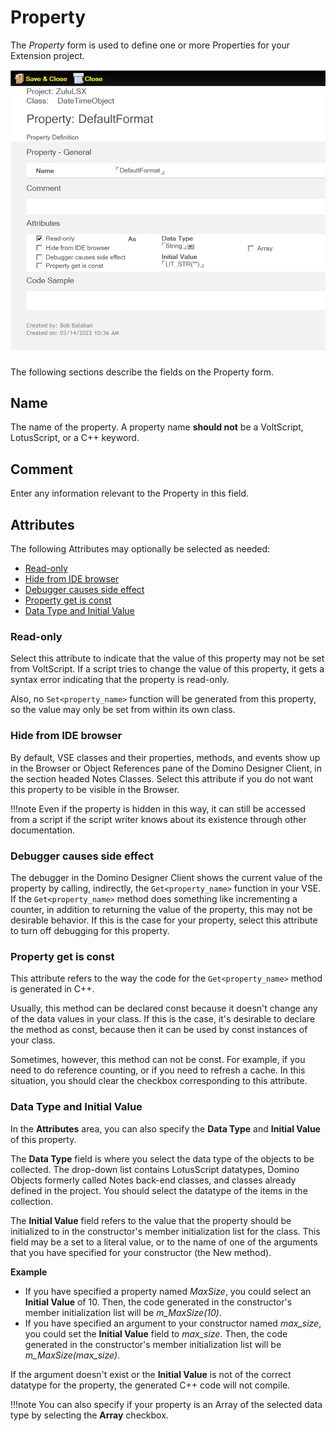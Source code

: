 # Property

The *Property* form is used to define one or more Properties for your Extension project.  

![VSID VSE Property Form](../../assets/images/howto/extension/vse_property.png)

The following sections describe the fields on the Property form.

## Name

The name of the property. A property name **should not** be a VoltScript, LotusScript, or a C++ keyword.

## Comment

Enter any information relevant to the Property in this field.

## Attributes

The following Attributes may optionally be selected as needed: 

- [Read-only](#read-only)
- [Hide from IDE browser](#hide-from-ide-browser)
- [Debugger causes side effect](#debugger-causes-side-effect)
- [Property get is const](#property-get-is-const)
- [Data Type and Initial Value](#data-type-and-initial-value)

### Read-only

Select this attribute to indicate that the value of this property may not be set from VoltScript. If a script tries to change the value of this property, it gets a syntax error indicating that the property is read-only.

Also, no `Set<property_name>` function will be generated from this property, so the value may only be set from within its own class.

### Hide from IDE browser

By default, VSE classes and their properties, methods, and events show up in the Browser or Object References pane of the Domino Designer Client, in the section headed Notes Classes. Select this attribute if you do not want this property to be visible in the Browser.

!!!note
    Even if the property is hidden in this way, it can still be accessed from a script if the script writer knows about its existence through other documentation.

### Debugger causes side effect

The debugger in the Domino Designer Client shows the current value of the property by calling, indirectly, the `Get<property_name>` function in your VSE. If the `Get<property_name>` method does something like incrementing a counter, in addition to returning the value of the property, this may not be desirable behavior. If this is the case for your property, select this attribute to turn off debugging for this property.

### Property get is const

This attribute refers to the way the code for the `Get<property_name>` method is generated in C++.

Usually, this method can be declared const because it doesn't change any of the data values in your class. If this is the case, it's desirable to declare the method as const, because then it can be used by const instances of your class.

Sometimes, however, this method can not be const. For example, if you need to do reference counting, or if you need to refresh a cache. In this situation, you should clear the checkbox corresponding to this attribute.

### Data Type and Initial Value

In the **Attributes** area, you can also specify the **Data Type** and **Initial Value** of this property. 

The **Data Type** field is where you select the data type of the objects to be collected. The drop-down list contains LotusScript datatypes, Domino Objects formerly called Notes back-end classes, and classes already defined in the project. You should select the datatype of the items in the collection.

The **Initial Value** field refers to the value that the property should be initialized to in the constructor's member initialization list for the class. This field may be a set to a literal value, or to the name of one of the arguments that you have specified for your constructor (the New method). 

**Example**

- If you have specified a property named *MaxSize*, you could select an **Initial Value** of 10. Then, the code generated in the constructor's member initialization list will be *m_MaxSize(10)*.
- If you have specified an argument to your constructor named *max_size*, you could set the **Initial Value** field to *max_size*. Then, the code generated in the constructor's member initialization list will be *m_MaxSize(max_size)*.

If the argument doesn't exist or the **Initial Value** is not of the correct datatype for the property, the generated C++ code will not compile.

!!!note
    You can also specify if your property is an Array of the selected data type by selecting the **Array** checkbox.